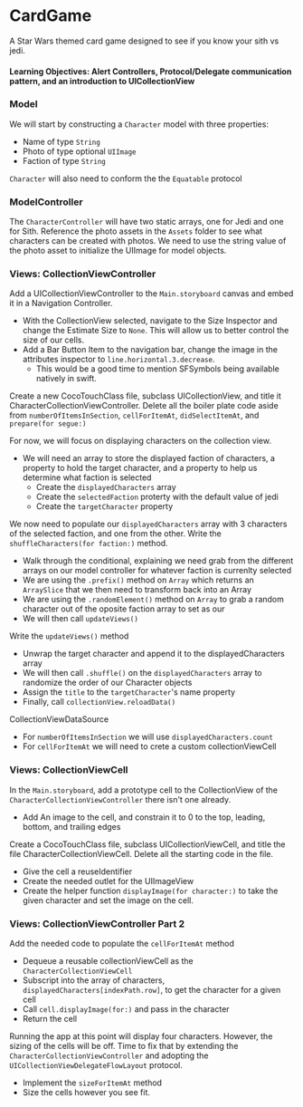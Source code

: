 # CardGame
A Star Wars themed card game designed to see if you know your sith vs jedi.

#### Learning Objectives: Alert Controllers, Protocol/Delegate communication pattern, and an introduction to UICollectionView

### Model
We will start by constructing a `Character` model with three properties:
  - Name of type `String`
  - Photo of type optional `UIImage`
  - Faction of type `String`
  
`Character` will also need to conform the the `Equatable` protocol

### ModelController
The `CharacterController` will have two static arrays, one for Jedi and one for Sith. Reference the photo assets in the `Assets` folder to see what characters can be created with photos. We need to use the string value of the photo asset to initialize the UIImage for model objects.

### Views: CollectionViewController
Add a UICollectionViewController to the `Main.storyboard` canvas and embed it in a Navigation Controller. 
  - With the CollectionView selected, navigate to the Size Inspector and change the Estimate Size to `None`. This will allow us to better control the size of our cells.
  - Add a Bar Button Item to the navigation bar, change the image in the attributes inspector to `line.horizontal.3.decrease`.
    - This would be a good time to mention SFSymbols being available natively in swift. 
  
Create a new CocoTouchClass file, subclass UICollectionView, and title it CharacterCollectionViewController. Delete all the boiler plate code aside from `numberOfItemsInSection`, `cellForItemAt`, `didSelectItemAt`, and `prepare(for segue:)`

For now, we will focus on displaying characters on the collection view.
  - We will need an array to store the displayed faction of characters, a property to hold the target character, and a property to help us determine what faction is selected
    - Create the `displayedCharacters` array
    - Create the `selectedFaction` proterty with the default value of jedi
    - Create the `targetCharacter` property 
    
We now need to populate our `displayedCharacters` array with 3 characters of the selected faction, and one from the other. 
Write the `shuffleCharacters(for faction:)` method.
  - Walk through the conditional, explaining we need grab from the different arrays on our model controller for whatever faction is currenlty selected
  - We are using the `.prefix()` method on `Array` which returns an `ArraySlice` that we then need to transform back into an Array
  - We are using the `.randomElement()` method on `Array` to grab a random character out of the oposite faction array to set as our 
  - We will then call `updateViews()`
  
Write the `updateViews()` method
  - Unwrap the target character and append it to the displayedCharacters array
  - We will then call `.shuffle()` on the `displayedCharacters` array to randomize the order of our Character objects
  - Assign the `title` to the `targetCharacter`'s name property
  - Finally, call `collectionView.reloadData()`
  
CollectionViewDataSource
  - For `numberOfItemsInSection` we will use `displayedCharacters.count` 
  - For `cellForItemAt` we will need to crete a custom collectionViewCell
  
### Views: CollectionViewCell
In the `Main.storyboard`, add a prototype cell to the CollectionView of the `CharacterCollectionViewController` there isn't one already.
  - Add An image to the cell, and constrain it to 0 to the top, leading, bottom, and trailing edges

Create a CocoTouchClass file, subclass UICollectionViewCell, and title the file CharacterCollectionViewCell. Delete all the starting code in the file. 
  - Give the cell a reuseIdentifier
  - Create the needed outlet for the UIImageView
  - Create the helper function `displayImage(for character:)` to take the given character and set the image on the cell. 
  
### Views: CollectionViewController Part 2
Add the needed code to populate the `cellForItemAt` method
  - Dequeue a reusable collectionViewCell as the `CharacterCollectionViewCell`
  - Subscript into the array of characters, `displayedCharacters[indexPath.row]`, to get the character for a given cell
  - Call `cell.displayImage(for:)` and pass in the character
  - Return the cell
  
Running the app at this point will display four characters. However, the sizing of the cells will be off. Time to fix that by extending the `CharacterCollectionViewController` and adopting the `UICollectionViewDelegateFlowLayout` protocol. 
  - Implement the `sizeForItemAt` method
  - Size the cells however you see fit. 
  
